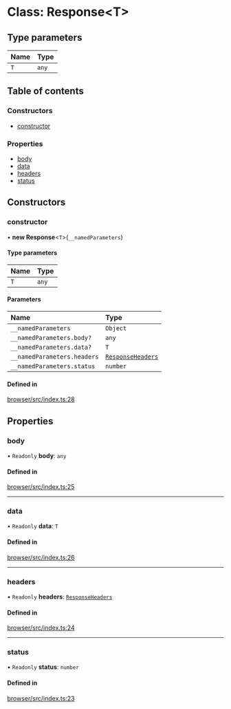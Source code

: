 # Class: Response<T\>

## Type parameters

| Name | Type |
| :------ | :------ |
| `T` | `any` |

## Table of contents

### Constructors

- [constructor](Response.md#constructor)

### Properties

- [body](Response.md#body)
- [data](Response.md#data)
- [headers](Response.md#headers)
- [status](Response.md#status)

## Constructors

### constructor

• **new Response**<`T`\>(`__namedParameters`)

#### Type parameters

| Name | Type |
| :------ | :------ |
| `T` | `any` |

#### Parameters

| Name | Type |
| :------ | :------ |
| `__namedParameters` | `Object` |
| `__namedParameters.body?` | `any` |
| `__namedParameters.data?` | `T` |
| `__namedParameters.headers` | [`ResponseHeaders`](../modules.md#responseheaders) |
| `__namedParameters.status` | `number` |

#### Defined in

[browser/src/index.ts:28](https://github.com/faasjs/faasjs/blob/1705fd2/packages/browser/src/index.ts#L28)

## Properties

### body

• `Readonly` **body**: `any`

#### Defined in

[browser/src/index.ts:25](https://github.com/faasjs/faasjs/blob/1705fd2/packages/browser/src/index.ts#L25)

___

### data

• `Readonly` **data**: `T`

#### Defined in

[browser/src/index.ts:26](https://github.com/faasjs/faasjs/blob/1705fd2/packages/browser/src/index.ts#L26)

___

### headers

• `Readonly` **headers**: [`ResponseHeaders`](../modules.md#responseheaders)

#### Defined in

[browser/src/index.ts:24](https://github.com/faasjs/faasjs/blob/1705fd2/packages/browser/src/index.ts#L24)

___

### status

• `Readonly` **status**: `number`

#### Defined in

[browser/src/index.ts:23](https://github.com/faasjs/faasjs/blob/1705fd2/packages/browser/src/index.ts#L23)
